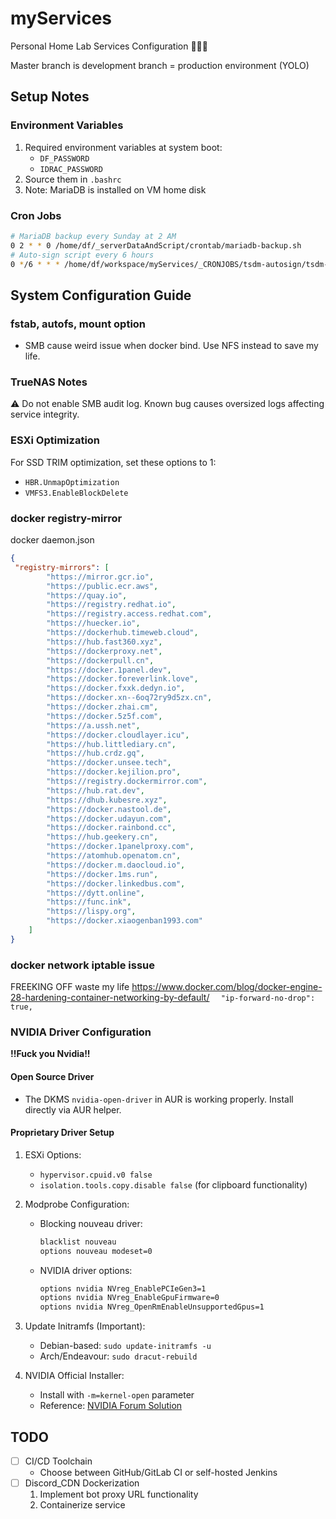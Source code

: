 # myServices
Personal Home Lab Services Configuration 👊😎💥

Master branch is development branch = production environment (YOLO)

## Setup Notes
### Environment Variables
1. Required environment variables at system boot:
   - `DF_PASSWORD`
   - `IDRAC_PASSWORD`
2. Source them in `.bashrc`
3. Note: MariaDB is installed on VM home disk

### Cron Jobs
```bash
# MariaDB backup every Sunday at 2 AM
0 2 * * 0 /home/df/_serverDataAndScript/crontab/mariadb-backup.sh
# Auto-sign script every 6 hours
0 */6 * * * /home/df/workspace/myServices/_CRONJOBS/tsdm-autosign/tsdm-work.sh
```

## System Configuration Guide

### fstab, autofs, mount option
+ SMB cause weird issue when docker bind. Use NFS instead to save my life.

### TrueNAS Notes
⚠️ Do not enable SMB audit log. Known bug causes oversized logs affecting service integrity.

### ESXi Optimization
For SSD TRIM optimization, set these options to 1:
- `HBR.UnmapOptimization`
- `VMFS3.EnableBlockDelete`


### docker registry-mirror
docker daemon.json
```json
{
 "registry-mirrors": [
        "https://mirror.gcr.io",
        "https://public.ecr.aws",
        "https://quay.io",
        "https://registry.redhat.io",
        "https://registry.access.redhat.com",
        "https://huecker.io",
        "https://dockerhub.timeweb.cloud",
        "https://hub.fast360.xyz",
        "https://dockerproxy.net",
        "https://dockerpull.cn",
        "https://docker.1panel.dev",
        "https://docker.foreverlink.love",
        "https://docker.fxxk.dedyn.io",
        "https://docker.xn--6oq72ry9d5zx.cn",
        "https://docker.zhai.cm",
        "https://docker.5z5f.com",
        "https://a.ussh.net",
        "https://docker.cloudlayer.icu",
        "https://hub.littlediary.cn",
        "https://hub.crdz.gq",
        "https://docker.unsee.tech",
        "https://docker.kejilion.pro",
        "https://registry.dockermirror.com",
        "https://hub.rat.dev",
        "https://dhub.kubesre.xyz",
        "https://docker.nastool.de",
        "https://docker.udayun.com",
        "https://docker.rainbond.cc",
        "https://hub.geekery.cn",
        "https://docker.1panelproxy.com",
        "https://atomhub.openatom.cn",
        "https://docker.m.daocloud.io",
        "https://docker.1ms.run",
        "https://docker.linkedbus.com",
        "https://dytt.online",
        "https://func.ink",
        "https://lispy.org",
        "https://docker.xiaogenban1993.com"
    ]
}

```

### docker network iptable issue
FREEKING OFF waste my life
https://www.docker.com/blog/docker-engine-28-hardening-container-networking-by-default/
`  "ip-forward-no-drop": true,`

### NVIDIA Driver Configuration

**!!Fuck you Nvidia!!**

#### Open Source Driver
- The DKMS `nvidia-open-driver` in AUR is working properly. Install directly via AUR helper.

#### Proprietary Driver Setup
1. ESXi Options:
   - `hypervisor.cpuid.v0 false`
   - `isolation.tools.copy.disable false` (for clipboard functionality)

2. Modprobe Configuration:
   - Blocking nouveau driver:
     ```bash
     blacklist nouveau
     options nouveau modeset=0
     ```
   - NVIDIA driver options:
     ```bash
     options nvidia NVreg_EnablePCIeGen3=1
     options nvidia NVreg_EnableGpuFirmware=0
     options nvidia NVreg_OpenRmEnableUnsupportedGpus=1
     ```

3. Update Initramfs (Important):
   - Debian-based: `sudo update-initramfs -u`
   - Arch/Endeavour: `sudo dracut-rebuild`

4. NVIDIA Official Installer:
   - Install with `-m=kernel-open` parameter
   - Reference: [NVIDIA Forum Solution](https://forums.developer.nvidia.com/t/solved-rminitadapter-failed-to-load-530-41-03-or-any-nvidia-modules-other-than-450-236-01-linux-via-esxi-7-0u3-passthrough-pci-gtx-1650/253239)

## TODO
- [ ] CI/CD Toolchain
  - Choose between GitHub/GitLab CI or self-hosted Jenkins
- [ ] Discord_CDN Dockerization
  1. Implement bot proxy URL functionality
  2. Containerize service
